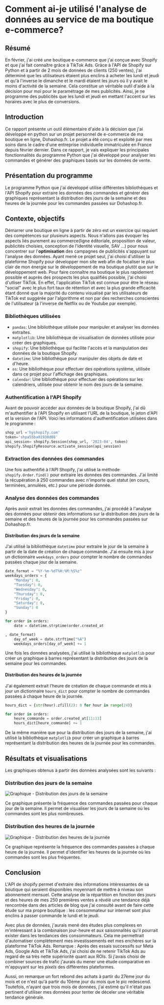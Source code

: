 # Comment ai-je utilisé l'analyse de données au service de ma boutique e-commerce? 

## Résumé 

En février, j'ai créé une boutique e-commerce que j'ai conçue avec Shopify et que j'ai fait connaître grâce à TikTok Ads. 
Grâce à l'API de Shopify sur Python et à partir de 2 mois de données de clients (250 ventes), j'ai déterminé que les utilisateurs étaient plus enclins à acheter les lundi et jeudi et qu'à l'inverse le dimanche et le mardi étaient les jours où il y avait le moins d'activité de la semaine.
Cela constitue un véritable outil d'aide à la décision pour moi pour le paramétrage de mes publicités. Ainsi, je ne programme des publicités que les lundi et jeudi en mettant l'accent sur les horaires avec le plus de conversions.
## Introduction
Ce rapport présente un outil élémentaire d'aide à la décision que j'ai développé en python sur un projet personnel de e-commerce de ma boutique en ligne, Dohashop.fr. Le projet a été conçu et exploité par mes soins dans le cadre d'une entreprise individuelle immatriculée en France depuis février dernier.  Dans ce rapport, je vais expliquer les principales fonctionnalités du programme Python que j'ai développé pour analyser les commandes et générer des graphiques basés sur les données de vente.

## Présentation du programme

Le programme Python que j'ai développé utilise différentes bibliothèques et l'API Shopify pour extraire les données des commandes et générer des graphiques représentant la distribution des jours de la semaine et des heures de la journée pour les commandes passées sur Dohashop.fr.

## Contexte, objectifs 

Démarrer une boutique en ligne à partir de zéro est un exercice qui requiert des compétences sur plusieurs aspects. Nous n'allons pas évoquer les aspects liés purement au commerce(ligne éditoriale, proposition de valeur, publicités choisies, conception de l'identité visuelle, SAV ...) pour nous concentrer sur l'**optimisation** des campagnes de publicités s'appuyant sur l'analyse des données.
Ayant mené ce projet seul, j'ai choisi d'utiliser la plateforme Shopify pour développer mon site web afin de focaliser le plus clair de mon énergie sur le développement de ma boutique plutôt que sur le développement web.
Pour faire connaître ma boutique le plus rapidement possible et auprès des prospects les plus qualifiés possible, j'ai choisi d'utliser TikTok. En effet, l'application TikTok est connue pour être le réseau "social" avec le plus fort taux de rétention et avec la plus grande efficacité étant donné que la majorité du contenu visualisé par les utilisateurs de TikTok est suggérée par l'algorithme et non par des recherches conscientes de l'utilisateur (à l'inverse de Netflix ou de Youtube par exemple).


### Bibliothèques utilisées
- `pandas`: Une bibliothèque utilisée pour manipuler et analyser les données extraites.
- `matplotlib`: Une bibliothèque de visualisation de données utilisée pour créer des graphiques.
- `shopify`: Une bibliothèque qui facilite l'accès et la manipulation des données de la boutique Shopify.
- `datetime`: Une bibliothèque pour manipuler des objets de date et d'heure.
- `os`: Une bibliothèque pour effectuer des opérations système, utilisée dans ce projet pour l'affichage des graphiques.
- `calendar`: Une bibliothèque pour effectuer des opérations sur les calendriers, utilisée pour obtenir le nom des jours de la semaine.

### Authentification à l'API Shopify
Avant de pouvoir accéder aux données de la boutique Shopify, j'ai dû m'authentifier à l'API Shopify en utilisant l'URL de la boutique, le jeton d'API et la version de l'API. Voici les informations d'authentification utilisées dans le programme :
```python
shop_url ='hyshopify.com'
token='shpa55ba01930d08'
api_session= shopify.Session(shop_url, '2023-04', token)
shopify.ShopifyResource.activate_session(api_session)
```

### Extraction des données des commandes
Une fois authentifié à l'API Shopify, j'ai utilisé la méthode `shopify.Order.find()` pour extraire les données des commandes. J'ai limité la récupération à 250 commandes avec n'importe quel statut (en cours, terminées, annulées, etc.) pour une période donnée.

### Analyse des données des commandes
Après avoir extrait les données des commandes, j'ai procédé à l'analyse des données pour obtenir des informations sur la distribution des jours de la semaine et des heures de la journée pour les commandes passées sur Dohashop.fr.

#### Distribution des jours de la semaine
J'ai utilisé la bibliothèque `datetime` pour extraire le jour de la semaine à partir de la date de création de chaque commande. J'ai ensuite mis à jour un dictionnaire `weekdays_orders` pour compter le nombre de commandes passées chaque jour de la semaine.

```python
date_format = "%Y-%m-%dT%H:%M:%S%z"
weekdays_orders = {
    "Monday": 0,
    "Tuesday": 0,
    "Wednesday": 0,
    "Thursday": 0,
    "Friday": 0,
    "Saturday": 0,
    "Sunday": 0
}

for order in orders:
    date = datetime.strptime(order.created_at

, date_format)
    day_of_week = date.strftime("%A")
    weekdays_orders[day_of_week] += 1
```

Une fois les données analysées, j'ai utilisé la bibliothèque `matplotlib` pour créer un graphique à barres représentant la distribution des jours de la semaine pour les commandes.

#### Distribution des heures de la journée
J'ai également extrait l'heure de création de chaque commande et mis à jour un dictionnaire `hours_dict` pour compter le nombre de commandes passées à chaque heure de la journée.

```python
hours_dict = {str(hour).zfill(2): 0 for hour in range(24)}

for order in orders:
    heure_commande = order.created_at[11:13]
    hours_dict[heure_commande] += 1
```

De la même manière que pour la distribution des jours de la semaine, j'ai utilisé la bibliothèque `matplotlib` pour créer un graphique à barres représentant la distribution des heures de la journée pour les commandes.

## Résultats et visualisations
Les graphiques obtenus à partir des données analysées sont les suivants :

### Distribution des jours de la semaine
![Graphique - Distribution des jours de la semaine](Figure_1.png)

Ce graphique présente la fréquence des commandes passées pour chaque jour de la semaine. Il permet de visualiser les jours de la semaine où les commandes sont les plus nombreuses.

### Distribution des heures de la journée
![Graphique - Distribution des heures de la journée](Figure_2.png)

Ce graphique représente la fréquence des commandes passées à chaque heure de la journée. Il permet d'identifier les heures de la journée où les commandes sont les plus fréquentes.

## Conclusion

L'API de shopify permet d'extraire des informations intéressantes de sa boutique qui seraient disponibles moyennant de mettre à niveau son abonnement mensuel.
Cette analyse de la répartition en fonction des jours et des heures de mes 250 premières ventes a révélé une tendance déjà rencontrée dans des articles de blog que j'ai consulté avant de faire cette étude sur ma propre boutique : les consommateur sur internet sont plus enclins à passer commande le lundi et le jeudi.

Avec plus de données, j'aurais mené des études plus complexes en m'intéressant à la combinaison jour-heure et aux saisonnalités qu'il pourrait exister dans les tendances des consommateurs. Cela me permettrait d'automatiser complètement mes investissements eet mes enchères sur la plateforme TikTok Ads.
Remarque : Après des essais successifs sur Meta Ads, Google Ads et TikTok Ads, j'ai choisi de ne retenir TikTok Ads au regard de sa très nette supériorité quant aux ROIs. Si j'avais choisi de combiner sources de trafic j'aurais du mener une étude comparative en m'appuyant sur les *pixels* des différentes plateformes.

Aussi, on remarque un fort rebond des achats à partir du 27ème jour du mois et ce n'est qu'à partir du 10ème jour du mois que le pic redescend. Toutefois, n'ayant que trois mois de données, j'ai estimé qu'il n'était pas pertinent d'utiliser mes données pour tenter de déceler une véritable tendance générale.


